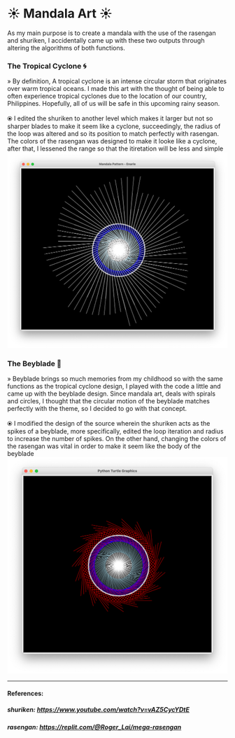 # ☀︎ Mandala Art ☀︎
As my main purpose is to create a mandala with the use of the rasengan and shuriken, I accidentally came up with these two outputs through altering the algorithms of both functions.
### The Tropical Cyclone 🌀
» By definition, A tropical cyclone is an intense circular storm that originates over warm tropical oceans. I made this art with the thought of being able to often experience tropical cyclones due to the location of our country, Philippines. Hopefully, all of us will be safe in this upcoming rainy season. <br><br>
⦿ I edited the shuriken to another level which makes it larger but not so sharper blades to make it seem like a cyclone, succeedingly, the radius of the loop was altered and so its position to match perfectly with rasengan. The colors of the rasengan was designed to make it looke like a cyclone, after that, I lessened the range so that the itiretation will be less and simple
![Cyclone](/assets/cyclone.png)

### The Beyblade 🥌
» Beyblade brings so much memories from my childhood so with the same functions as the tropical cyclone design, I played with the code a little and came up with the beyblade design. Since mandala art, deals with spirals and circles, I thought that the circular motion of the beyblade matches perfectly with the theme, so I decided to go with that concept. <br><br>
⦿ I modified the design of the source wherein the shuriken acts as the spikes of a beyblade, more specifically, edited the loop iteration and radius to increase the number of spikes. On the other hand, changing the colors of the rasengan was vital in order to make it seem like the body of the beyblade
![Beyblade](/assets/beyblade.png)

<hr>

#### References:
##### shuriken: https://www.youtube.com/watch?v=vAZ5CycYDtE
##### rasengan: https://replit.com/@Roger_Lai/mega-rasengan

